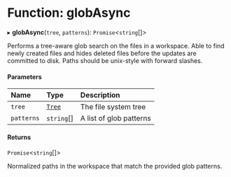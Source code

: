 # Function: globAsync

▸ **globAsync**(`tree`, `patterns`): `Promise`\<`string`[]\>

Performs a tree-aware glob search on the files in a workspace. Able to find newly
created files and hides deleted files before the updates are committed to disk.
Paths should be unix-style with forward slashes.

#### Parameters

| Name       | Type                                                     | Description             |
| :--------- | :------------------------------------------------------- | :---------------------- |
| `tree`     | [`Tree`](../../reference/core-api/devkit/documents/Tree) | The file system tree    |
| `patterns` | `string`[]                                               | A list of glob patterns |

#### Returns

`Promise`\<`string`[]\>

Normalized paths in the workspace that match the provided glob patterns.
